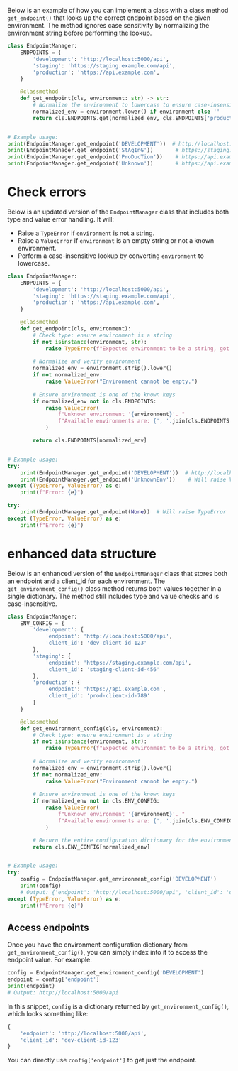 Below is an example of how you can implement a class with a class method `get_endpoint()` that looks up the correct endpoint based on the given environment. The method ignores case sensitivity by normalizing the environment string before performing the lookup.

```python
class EndpointManager:
    ENDPOINTS = {
        'development': 'http://localhost:5000/api',
        'staging': 'https://staging.example.com/api',
        'production': 'https://api.example.com',
    }

    @classmethod
    def get_endpoint(cls, environment: str) -> str:
        # Normalize the environment to lowercase to ensure case-insensitive lookup
        normalized_env = environment.lower() if environment else ''
        return cls.ENDPOINTS.get(normalized_env, cls.ENDPOINTS['production'])


# Example usage:
print(EndpointManager.get_endpoint('DEVELOPMENT'))  # http://localhost:5000/api
print(EndpointManager.get_endpoint('StAgInG'))       # https://staging.example.com/api
print(EndpointManager.get_endpoint('ProDucTion'))    # https://api.example.com
print(EndpointManager.get_endpoint('Unknown'))       # https://api.example.com (default)
```

# Check errors

Below is an updated version of the `EndpointManager` class that includes both type and value error handling. It will:

- Raise a `TypeError` if `environment` is not a string.
- Raise a `ValueError` if `environment` is an empty string or not a known environment.
- Perform a case-insensitive lookup by converting `environment` to lowercase.

```python
class EndpointManager:
    ENDPOINTS = {
        'development': 'http://localhost:5000/api',
        'staging': 'https://staging.example.com/api',
        'production': 'https://api.example.com',
    }

    @classmethod
    def get_endpoint(cls, environment):
        # Check type: ensure environment is a string
        if not isinstance(environment, str):
            raise TypeError(f"Expected environment to be a string, got {type(environment).__name__} instead.")
        
        # Normalize and verify environment
        normalized_env = environment.strip().lower()
        if not normalized_env:
            raise ValueError("Environment cannot be empty.")
        
        # Ensure environment is one of the known keys
        if normalized_env not in cls.ENDPOINTS:
            raise ValueError(
                f"Unknown environment '{environment}'. "
                f"Available environments are: {', '.join(cls.ENDPOINTS.keys())}."
            )

        return cls.ENDPOINTS[normalized_env]


# Example usage:
try:
    print(EndpointManager.get_endpoint('DEVELOPMENT'))  # http://localhost:5000/api
    print(EndpointManager.get_endpoint('UnknownEnv'))    # Will raise ValueError
except (TypeError, ValueError) as e:
    print(f"Error: {e}")

try:
    print(EndpointManager.get_endpoint(None))  # Will raise TypeError
except (TypeError, ValueError) as e:
    print(f"Error: {e}")
```


# enhanced data structure

Below is an enhanced version of the `EndpointManager` class that stores both an endpoint and a client_id for each environment. The `get_environment_config()` class method returns both values together in a single dictionary. The method still includes type and value checks and is case-insensitive.

```python
class EndpointManager:
    ENV_CONFIG = {
        'development': {
            'endpoint': 'http://localhost:5000/api',
            'client_id': 'dev-client-id-123'
        },
        'staging': {
            'endpoint': 'https://staging.example.com/api',
            'client_id': 'staging-client-id-456'
        },
        'production': {
            'endpoint': 'https://api.example.com',
            'client_id': 'prod-client-id-789'
        }
    }

    @classmethod
    def get_environment_config(cls, environment):
        # Check type: ensure environment is a string
        if not isinstance(environment, str):
            raise TypeError(f"Expected environment to be a string, got {type(environment).__name__} instead.")
        
        # Normalize and verify environment
        normalized_env = environment.strip().lower()
        if not normalized_env:
            raise ValueError("Environment cannot be empty.")
        
        # Ensure environment is one of the known keys
        if normalized_env not in cls.ENV_CONFIG:
            raise ValueError(
                f"Unknown environment '{environment}'. "
                f"Available environments are: {', '.join(cls.ENV_CONFIG.keys())}."
            )

        # Return the entire configuration dictionary for the environment
        return cls.ENV_CONFIG[normalized_env]


# Example usage:
try:
    config = EndpointManager.get_environment_config('DEVELOPMENT')
    print(config)
    # Output: {'endpoint': 'http://localhost:5000/api', 'client_id': 'dev-client-id-123'}
except (TypeError, ValueError) as e:
    print(f"Error: {e}")
```

## Access endpoints

Once you have the environment configuration dictionary from `get_environment_config()`, you can simply index into it to access the endpoint value. For example:

```python
config = EndpointManager.get_environment_config('DEVELOPMENT')
endpoint = config['endpoint']
print(endpoint)  
# Output: http://localhost:5000/api
```

In this snippet, `config` is a dictionary returned by `get_environment_config()`, which looks something like:

```python
{
    'endpoint': 'http://localhost:5000/api',
    'client_id': 'dev-client-id-123'
}
```

You can directly use `config['endpoint']` to get just the endpoint.